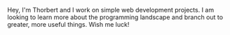 Hey, I'm Thorbert and I work on simple web development projects. I am looking to learn more about the programming landscape and branch out to greater, more useful things. Wish me luck!

<!---
Thorbert1/Thorbert1 is a ✨ special ✨ repository because its `README.md` (this file) appears on your GitHub profile.
You can click the Preview link to take a look at your changes.
--->

